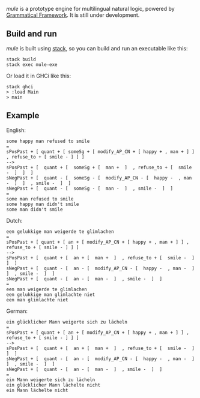 
_mule_ is a prototype engine for multilingual natural logic, powered by [Grammatical Framework](http://www.grammaticalframework.org). It is still under development. 

## Build and run 

_mule_ is built using [stack](https://github.com/commercialhaskell/stack), so you can build and run an executable like this: 

```
stack build
stack exec mule-exe
```

Or load it in GHCi like this: 

```
stack ghci
> :load Main 
> main 
```

## Example 

English:

```
some happy man refused to smile
=
sPosPast + [ quant + [ someSg + [ modify_AP_CN + [ happy + , man + ] ] , refuse_to + [ smile - ] ] ]
-->
sPosPast + [  quant + [  someSg + [  man +  ]  , refuse_to + [  smile -  ]  ]  ]
sNegPast + [  quant - [  someSg - [  modify_AP_CN - [  happy -  , man -  ]  ]  , smile -  ]  ]
sNegPast + [  quant - [  someSg - [  man -  ]  , smile -  ]  ]
=
some man refused to smile
some happy man didn't smile
some man didn't smile
```

Dutch: 

```
een gelukkige man weigerde te glimlachen
=
sPosPast + [ quant + [ an + [ modify_AP_CN + [ happy + , man + ] ] , refuse_to + [ smile - ] ] ]
-->
sPosPast + [  quant + [  an + [  man +  ]  , refuse_to + [  smile -  ]  ]  ]
sNegPast + [  quant - [  an - [  modify_AP_CN - [  happy -  , man -  ]  ]  , smile -  ]  ]
sNegPast + [  quant - [  an - [  man -  ]  , smile -  ]  ]
=
een man weigerde te glimlachen
een gelukkige man glimlachte niet
een man glimlachte niet
```

German:

```
ein glücklicher Mann weigerte sich zu lächeln
=
sPosPast + [ quant + [ an + [ modify_AP_CN + [ happy + , man + ] ] , refuse_to + [ smile - ] ] ]
-->
sPosPast + [  quant + [  an + [  man +  ]  , refuse_to + [  smile -  ]  ]  ]
sNegPast + [  quant - [  an - [  modify_AP_CN - [  happy -  , man -  ]  ]  , smile -  ]  ]
sNegPast + [  quant - [  an - [  man -  ]  , smile -  ]  ]
=
ein Mann weigerte sich zu lächeln
ein glücklicher Mann lächelte nicht
ein Mann lächelte nicht
```
